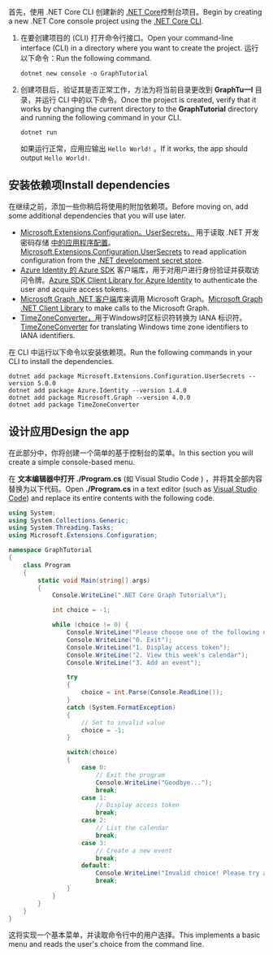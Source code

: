 <!-- markdownlint-disable MD002 MD041 -->

<span data-ttu-id="7dbbb-101">首先，使用 .NET Core CLI 创建新的 [.NET Core](/dotnet/core/tools/)控制台项目。</span><span class="sxs-lookup"><span data-stu-id="7dbbb-101">Begin by creating a new .NET Core console project using the [.NET Core CLI](/dotnet/core/tools/).</span></span>

1. <span data-ttu-id="7dbbb-102">在要创建项目的 (CLI) 打开命令行接口。</span><span class="sxs-lookup"><span data-stu-id="7dbbb-102">Open your command-line interface (CLI) in a directory where you want to create the project.</span></span> <span data-ttu-id="7dbbb-103">运行以下命令：</span><span class="sxs-lookup"><span data-stu-id="7dbbb-103">Run the following command.</span></span>

    ```Shell
    dotnet new console -o GraphTutorial
    ```

1. <span data-ttu-id="7dbbb-104">创建项目后，验证其是否正常工作，方法为将当前目录更改到 **GraphTu一l** 目录，并运行 CLI 中的以下命令。</span><span class="sxs-lookup"><span data-stu-id="7dbbb-104">Once the project is created, verify that it works by changing the current directory to the **GraphTutorial** directory and running the following command in your CLI.</span></span>

    ```Shell
    dotnet run
    ```

    <span data-ttu-id="7dbbb-105">如果运行正常，应用应输出 `Hello World!` 。</span><span class="sxs-lookup"><span data-stu-id="7dbbb-105">If it works, the app should output `Hello World!`.</span></span>

## <a name="install-dependencies"></a><span data-ttu-id="7dbbb-106">安装依赖项</span><span class="sxs-lookup"><span data-stu-id="7dbbb-106">Install dependencies</span></span>

<span data-ttu-id="7dbbb-107">在继续之前，添加一些你稍后将使用的附加依赖项。</span><span class="sxs-lookup"><span data-stu-id="7dbbb-107">Before moving on, add some additional dependencies that you will use later.</span></span>

- <span data-ttu-id="7dbbb-108">[Microsoft.Extensions.Configuration。UserSecrets，](https://github.com/aspnet/extensions) 用于读取 .NET 开发密码存储 [中的应用程序配置](https://docs.microsoft.com/aspnet/core/security/app-secrets)。</span><span class="sxs-lookup"><span data-stu-id="7dbbb-108">[Microsoft.Extensions.Configuration.UserSecrets](https://github.com/aspnet/extensions) to read application configuration from the [.NET development secret store](https://docs.microsoft.com/aspnet/core/security/app-secrets).</span></span>
- <span data-ttu-id="7dbbb-109">[Azure Identity 的 Azure SDK](https://github.com/Azure/azure-sdk-for-net) 客户端库，用于对用户进行身份验证并获取访问令牌。</span><span class="sxs-lookup"><span data-stu-id="7dbbb-109">[Azure SDK Client Library for Azure Identity](https://github.com/Azure/azure-sdk-for-net) to authenticate the user and acquire access tokens.</span></span>
- <span data-ttu-id="7dbbb-110">[Microsoft Graph .NET 客户端](https://github.com/microsoftgraph/msgraph-sdk-dotnet)库来调用 Microsoft Graph。</span><span class="sxs-lookup"><span data-stu-id="7dbbb-110">[Microsoft Graph .NET Client Library](https://github.com/microsoftgraph/msgraph-sdk-dotnet) to make calls to the Microsoft Graph.</span></span>
- <span data-ttu-id="7dbbb-111">[TimeZoneConverter，](https://github.com/mj1856/TimeZoneConverter)用于Windows时区标识符转换为 IANA 标识符。</span><span class="sxs-lookup"><span data-stu-id="7dbbb-111">[TimeZoneConverter](https://github.com/mj1856/TimeZoneConverter) for translating Windows time zone identifiers to IANA identifiers.</span></span>

<span data-ttu-id="7dbbb-112">在 CLI 中运行以下命令以安装依赖项。</span><span class="sxs-lookup"><span data-stu-id="7dbbb-112">Run the following commands in your CLI to install the dependencies.</span></span>

```Shell
dotnet add package Microsoft.Extensions.Configuration.UserSecrets --version 5.0.0
dotnet add package Azure.Identity --version 1.4.0
dotnet add package Microsoft.Graph --version 4.0.0
dotnet add package TimeZoneConverter
```

## <a name="design-the-app"></a><span data-ttu-id="7dbbb-113">设计应用</span><span class="sxs-lookup"><span data-stu-id="7dbbb-113">Design the app</span></span>

<span data-ttu-id="7dbbb-114">在此部分中，你将创建一个简单的基于控制台的菜单。</span><span class="sxs-lookup"><span data-stu-id="7dbbb-114">In this section you will create a simple console-based menu.</span></span>

<span data-ttu-id="7dbbb-115">在 **文本编辑器中打开 ./Program.cs** (如 Visual Studio Code [](https://code.visualstudio.com/)) ，并将其全部内容替换为以下代码。</span><span class="sxs-lookup"><span data-stu-id="7dbbb-115">Open **./Program.cs** in a text editor (such as [Visual Studio Code](https://code.visualstudio.com/)) and replace its entire contents with the following code.</span></span>

```csharp
using System;
using System.Collections.Generic;
using System.Threading.Tasks;
using Microsoft.Extensions.Configuration;

namespace GraphTutorial
{
    class Program
    {
        static void Main(string[] args)
        {
            Console.WriteLine(".NET Core Graph Tutorial\n");

            int choice = -1;

            while (choice != 0) {
                Console.WriteLine("Please choose one of the following options:");
                Console.WriteLine("0. Exit");
                Console.WriteLine("1. Display access token");
                Console.WriteLine("2. View this week's calendar");
                Console.WriteLine("3. Add an event");

                try
                {
                    choice = int.Parse(Console.ReadLine());
                }
                catch (System.FormatException)
                {
                    // Set to invalid value
                    choice = -1;
                }

                switch(choice)
                {
                    case 0:
                        // Exit the program
                        Console.WriteLine("Goodbye...");
                        break;
                    case 1:
                        // Display access token
                        break;
                    case 2:
                        // List the calendar
                        break;
                    case 3:
                        // Create a new event
                        break;
                    default:
                        Console.WriteLine("Invalid choice! Please try again.");
                        break;
                }
            }
        }
    }
}
```

<span data-ttu-id="7dbbb-116">这将实现一个基本菜单，并读取命令行中的用户选择。</span><span class="sxs-lookup"><span data-stu-id="7dbbb-116">This implements a basic menu and reads the user's choice from the command line.</span></span>
